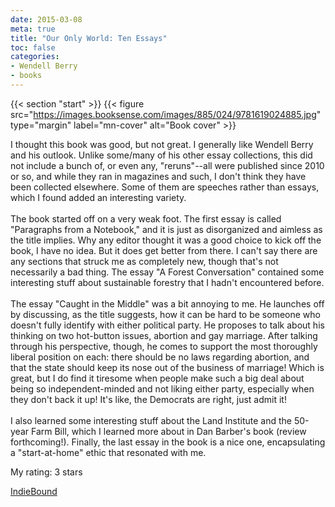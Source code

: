 ```yaml
---
date: 2015-03-08
meta: true
title: "Our Only World: Ten Essays"
toc: false
categories:
- Wendell Berry
- books
---
```


{{< section "start" >}}
{{< figure src="https://images.booksense.com/images/885/024/9781619024885.jpg" type="margin" label="mn-cover" alt="Book cover" >}}

I thought this book was good, but not great. I generally like Wendell Berry and his outlook. Unlike some/many of his other essay collections, this did not include a bunch of, or even any, "reruns"--all were published since 2010 or so, and while they ran in magazines and such, I don't think they have been collected elsewhere. Some of them are speeches rather than essays, which I found added an interesting variety.<br /><br />The book started off on a very weak foot. The first essay is called "Paragraphs from a Notebook," and it is just as disorganized and aimless as the title implies. Why any editor thought it was a good choice to kick off the book, I have no idea. But it does get better from there. I can't say there are any sections that struck me as completely new, though that's not necessarily a bad thing. The essay "A Forest Conversation" contained some interesting stuff about sustainable forestry that I hadn't encountered before. <br /><br />The essay "Caught in the Middle" was a bit annoying to me. He launches off by discussing, as the title suggests, how it can be hard to be someone who doesn't fully identify with either political party. He proposes to talk about his thinking on two hot-button issues, abortion and gay marriage. After talking through his perspective, though, he comes to support the most thoroughly liberal position on each: there should be no laws regarding abortion, and that the state should keep its nose out of the business of marriage! Which is great, but I do find it tiresome when people make such a big deal about being so independent-minded and not liking either party, especially when they don't back it up! It's like, the Democrats are right, just admit it!<br /><br />I also learned some interesting stuff about the Land Institute and the 50-year Farm Bill, which I learned more about in Dan Barber's book (review forthcoming!). Finally, the last essay in the book is a nice one, encapsulating a "start-at-home" ethic that resonated with me.

My rating: 3 stars  

[IndieBound](https://www.indiebound.org/book/9781619024885)
